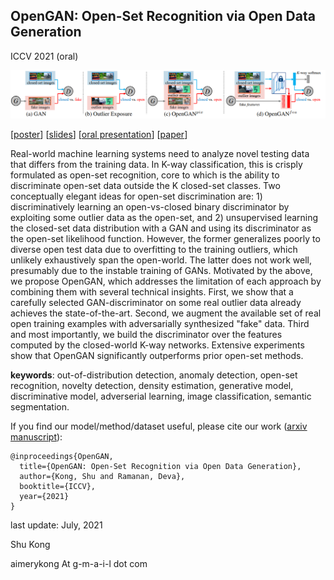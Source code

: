 ## OpenGAN: Open-Set Recognition via Open Data Generation

ICCV 2021 (oral)

![alt text](https://github.com/aimerykong/OpenGAN/raw/main/OpenGAN_logo.png "video demo")

[[poster](http://www.cs.cmu.edu/~shuk/img/OpenGAN_poster.pdf)]
[[slides](http://www.cs.cmu.edu/~shuk/img/OpenGAN_slides.pdf)]
[[oral presentation](https://youtu.be/CNYqYXyUHn0)]
[[paper](https://arxiv.org/abs/2104.02939)]

Real-world machine learning systems need to analyze novel testing data that differs from the training data. In K-way classification, this is crisply formulated as open-set recognition, core to which is the ability to discriminate open-set data outside the K closed-set classes. Two conceptually elegant ideas for open-set discrimination are: 1) discriminatively learning an open-vs-closed binary discriminator by exploiting  some outlier data as the open-set, and 2) unsupervised learning the closed-set data distribution with a GAN and  using its discriminator as the open-set likelihood function. However, the former generalizes poorly to diverse open test data due to overfitting to the training outliers, which unlikely exhaustively span the open-world. The latter does not work well, presumably due to the instable training of GANs. Motivated by the above, we propose OpenGAN, which addresses the limitation of each approach by combining them with several technical insights. First, we show that a carefully selected GAN-discriminator on some real outlier data already achieves the state-of-the-art. Second, we augment the available set of real open training examples with adversarially synthesized "fake" data. 
Third and most importantly, we build the discriminator over the features computed by the closed-world K-way networks.
Extensive experiments show that OpenGAN significantly outperforms prior open-set methods.


**keywords**: out-of-distribution detection, anomaly detection, open-set recognition, novelty detection, density estimation, generative model, discriminative model, adverserial learning, image classification, semantic segmentation.


If you find our model/method/dataset useful, please cite our work ([arxiv manuscript](https://arxiv.org/abs/2104.02939)):

    @inproceedings{OpenGAN,
      title={OpenGAN: Open-Set Recognition via Open Data Generation},
      author={Kong, Shu and Ramanan, Deva},
      booktitle={ICCV},
      year={2021}
    }


last update: July, 2021

Shu Kong

aimerykong At g-m-a-i-l dot com
